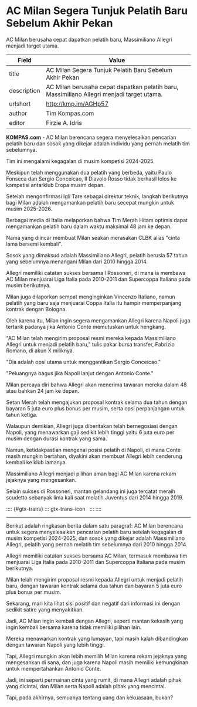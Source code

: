 # AC Milan Segera Tunjuk Pelatih Baru Sebelum Akhir Pekan

AC Milan berusaha cepat dapatkan pelatih baru, Massimiliano Allegri menjadi target utama.

| Field       | Value                                                       |
|-------------|-------------------------------------------------------------|
| title       | AC Milan Segera Tunjuk Pelatih Baru Sebelum Akhir Pekan |
| description | AC Milan berusaha cepat dapatkan pelatih baru, Massimiliano Allegri menjadi target utama. |
| urlshort    | http://kmp.im/AGHp57 |
| author      | Tim Kompas.com |
| editor      | Firzie A. Idris |

**KOMPAS.com** - AC Milan berencana segera menyelesaikan pencarian pelatih baru dan sosok yang dikejar adalah individu yang pernah melatih tim sebelumnya.

Tim ini mengalami kegagalan di musim kompetisi 2024-2025.

Meskipun telah menggunakan dua pelatih yang berbeda, yaitu Paulo Fonseca dan Sergio Conceicao, Il Diavolo Rosso tidak berhasil lolos ke kompetisi antarklub Eropa musim depan.

Setelah mengonfirmasi Igli Tare sebagai direktur teknik, langkah berikutnya bagi Milan adalah mengamankan pelatih baru secepat mungkin untuk musim 2025-2026.

Berbagai media di Italia melaporkan bahwa Tim Merah Hitam optimis dapat mengamankan pelatih baru dalam waktu maksimal 48 jam ke depan.

Nama yang diincar membuat Milan seakan merasakan CLBK alias \"cinta lama bersemi kembali\".

Sosok yang dimaksud adalah Massimiliano Allegri, pelatih berusia 57 tahun yang sebelumnya menangani Milan dari 2010 hingga 2014.

Allegri memiliki catatan sukses bersama I Rossoneri, di mana ia membawa AC Milan menjuarai Liga Italia pada 2010-2011 dan Supercoppa Italiana pada musim berikutnya.

Milan juga dilaporkan sempat menginginkan Vincenzo Italiano, namun pelatih yang baru saja menjuarai Coppa Italia itu hampir memperpanjang kontrak dengan Bologna.

Oleh karena itu, Milan ingin segera mengamankan Allegri karena Napoli juga tertarik padanya jika Antonio Conte memutuskan untuk hengkang.

\"AC Milan telah mengirim proposal resmi mereka kepada Massimiliano Allegri untuk menjadi pelatih baru,\" tulis pakar bursa transfer, Fabrizio Romano, di akun X miliknya.

\"Dia adalah opsi utama untuk menggantikan Sergio Conceicao.\"

\"Peluangnya bagus jika Napoli lanjut dengan Antonio Conte.\"

Milan percaya diri bahwa Allegri akan menerima tawaran mereka dalam 48 atau bahkan 24 jam ke depan.

Setan Merah telah mengajukan proposal kontrak selama dua tahun dengan bayaran 5 juta euro plus bonus per musim, serta opsi perpanjangan untuk tahun ketiga.

Walaupun demikian, Allegri juga diberitakan telah bernegosiasi dengan Napoli, yang menawarkan gaji sedikit lebih tinggi yaitu 6 juta euro per musim dengan durasi kontrak yang sama.

Namun, ketidakpastian mengenai posisi pelatih di Napoli, di mana Conte masih mungkin bertahan, diyakini akan membuat Allegri lebih cenderung kembali ke klub lamanya.

Massimiliano Allegri menjadi pilihan aman bagi AC Milan karena rekam jejaknya yang mengesankan.

Selain sukses di Rossoneri, mantan gelandang ini juga tercatat meraih scudetto sebanyak lima kali saat melatih Juventus dari 2014 hingga 2019.

:::: {#gtx-trans}
::: gtx-trans-icon
 
:::
::::

---
Berikut adalah ringkasan berita dalam satu paragraf: AC Milan berencana untuk segera menyelesaikan pencarian pelatih baru setelah kegagalan di musim kompetisi 2024-2025, dan sosok yang dikejar adalah Massimiliano Allegri, pelatih yang pernah melatih tim sebelumnya dari 2010 hingga 2014.

 Allegri memiliki catatan sukses bersama AC Milan, termasuk membawa tim menjuarai Liga Italia pada 2010-2011 dan Supercoppa Italiana pada musim berikutnya.

 Milan telah mengirim proposal resmi kepada Allegri untuk menjadi pelatih baru, dengan tawaran kontrak selama dua tahun dan bayaran 5 juta euro plus bonus per musim.



Sekarang, mari kita lihat sisi positif dan negatif dari informasi ini dengan sedikit satire yang menyakitkan.

 Jadi, AC Milan ingin kembali dengan Allegri, seperti mantan kekasih yang ingin kembali bersama karena tidak memiliki pilihan lain.

 Mereka menawarkan kontrak yang lumayan, tapi masih kalah dibandingkan dengan tawaran Napoli yang lebih tinggi.

 Tapi, Allegri mungkin akan lebih memilih Milan karena rekam jejaknya yang mengesankan di sana, dan juga karena Napoli masih memiliki kemungkinan untuk mempertahankan Antonio Conte.

 Jadi, ini seperti permainan cinta yang rumit, di mana Allegri adalah pihak yang dicintai, dan Milan serta Napoli adalah pihak yang mencintai.

 Tapi, pada akhirnya, semuanya tentang uang dan kekuasaan, bukan?

